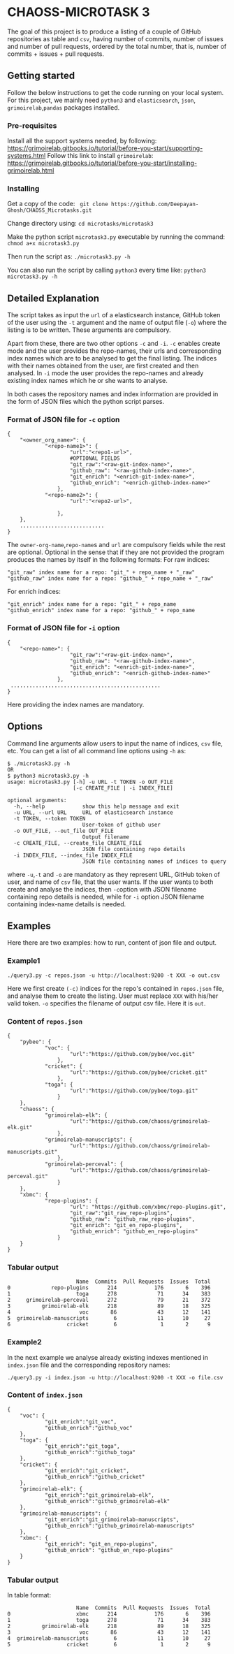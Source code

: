 # CHAOSS-MICROTASK 3
The goal of this project is to produce a listing of a couple of GitHub repositories as table and `csv`, having number of commits, number of issues and number of pull requests, ordered by the total number, that is, number of commits + issues + pull requests.

## Getting started
Follow the below instructions to get the code running on your local system. For this project, we mainly need `python3` and `elasticsearch`, `json`, `grimoirelab`,`pandas` packages installed.

### Pre-requisites
Install all the support systems needed, by following:
https://grimoirelab.gitbooks.io/tutorial/before-you-start/supporting-systems.html
Follow this link to install `grimoirelab`:
https://grimoirelab.gitbooks.io/tutorial/before-you-start/installing-grimoirelab.html
### Installing
Get a copy of the code:
``` git clone https://github.com/Deepayan-Ghosh/CHAOSS_Microtasks.git```

Change directory using:
```cd microtasks/microtask3```

Make the python script `microtask3.py` executable by running the command:
```chmod a+x microtask3.py ```

Then run the script as:
```./microtask3.py -h```

You can also run the script by calling `python3` every time like:
```python3 microtask3.py -h```

## Detailed Explanation
The script takes as input the `url` of a elasticsearch instance, GitHub token of the user using the `-t` argument and the name of output file (`-o`) where the listing is to be written. These arguments are compulsory.

Apart from these, there are two other options `-c` and `-i`. `-c` enables create mode and the user provides the repo-names, their urls and corresponding index names which are to be analysed to get the final listing. The indices with their names obtained from the user, are first created and then analysed. In `-i` mode the user provides the repo-names and already existing index names which he or she wants to analyse.

In both cases the repository names and index information are provided in the form of JSON files which the python script parses.

### Format of JSON file for `-c` option
```
{ 
	"<owner_org_name>": {
			"<repo-name1>": {
					"url":"<repo1-url>",
					#OPTIONAL FIELDS
					"git_raw":"<raw-git-index-name>",
					"github_raw": "<raw-github-index-name>",
					"git_enrich": "<enrich-git-index-name>",
					"github_enrich": "<enrich-github-index-name>"
				},
			"<repo-name2>": {
					"url":"<repo2-url>",
					
				},				
	},
	...........................
}
```
The `owner-org-name`,`repo-name`s and `url` are compulsory fields while the rest are optional. Optional in the sense that if they are not provided the program produces the names by itself in the following formats:
For raw indices:
```
"git_raw" index name for a repo: "git_" + repo_name + "_raw"
"github_raw" index name for a repo: "github_" + repo_name + "_raw"
```
For enrich indices:
```
"git_enrich" index name for a repo: "git_" + repo_name
"github_enrich" index name for a repo: "github_" + repo_name
```

### Format of JSON file for `-i` option
```
{
	"<repo-name>": {
					"git_raw":"<raw-git-index-name>",
					"github_raw": "<raw-github-index-name>",
					"git_enrich": "<enrich-git-index-name>",
					"github_enrich": "<enrich-github-index-name>"
				},
 ................................................
}
```
Here providing the index names are mandatory.
## Options
Command line arguments allow users to input the name of indices, `csv` file, etc. You can get a list of all command line options using `-h` as:
```
$ ./microtask3.py -h 
OR
$ python3 microtask3.py -h
usage: microtask3.py [-h] -u URL -t TOKEN -o OUT_FILE
                     [-c CREATE_FILE | -i INDEX_FILE]

optional arguments:
  -h, --help            show this help message and exit
  -u URL, --url URL     URL of elasticsearch instance
  -t TOKEN, --token TOKEN
                        User-token of github user
  -o OUT_FILE, --out_file OUT_FILE
                        Output filename
  -c CREATE_FILE, --create_file CREATE_FILE
                        JSON file containing repo details
  -i INDEX_FILE, --index_file INDEX_FILE
                        JSON file containing names of indices to query
```
where `-u`,`-t` and `-o` are mandatory as they represent URL, GitHub token of user, and name of `csv` file, that the user wants. If the user wants to both create and analyse the indices, then `-c`option with JSON filename containing repo details is needed, while for `-i` option JSON filename containing index-name details is needed.

## Examples
Here there are two examples: how to run, content of json file and output.
### Example1
```
./query3.py -c repos.json -u http://localhost:9200 -t XXX -o out.csv
```
Here we first create `(-c)` indices for the repo's contained in `repos.json` file, and analyse them to create the listing. User must replace `XXX` with his/her valid token. `-o` specifies the filename of output csv file. Here it is `out`.
### Content of `repos.json`
```
{ 
	"pybee": {
			"voc": {
					"url":"https://github.com/pybee/voc.git"
				},
			"cricket": {
					"url":"https://github.com/pybee/cricket.git"
				},
			"toga": {
					"url":"https://github.com/pybee/toga.git"
				}
	},
	"chaoss": {
			"grimoirelab-elk": {
					"url":"https://github.com/chaoss/grimoirelab-elk.git"
				},
			"grimoirelab-manuscripts": {
					"url":"https://github.com/chaoss/grimoirelab-manuscripts.git"
				},
			"grimoirelab-perceval": {
					"url":"https://github.com/chaoss/grimoirelab-perceval.git"
				}
	},
	"xbmc": {
			"repo-plugins": {
					"url": "https://github.com/xbmc/repo-plugins.git",
					"git_raw":"git_raw_repo-plugins",
					"github_raw": "github_raw_repo-plugins",
					"git_enrich": "git_en_repo-plugins",
					"github_enrich": "github_en_repo-plugins"
				}
	}
}
```
### Tabular output
```
                      Name  Commits  Pull Requests  Issues  Total
0             repo-plugins      214            176       6    396
1                     toga      278             71      34    383
2     grimoirelab-perceval      272             79      21    372
3          grimoirelab-elk      218             89      18    325
4                      voc       86             43      12    141
5  grimoirelab-manuscripts        6             11      10     27
6                  cricket        6              1       2      9
```

### Example2
In the next example we analyse already existing indexes mentioned in `index.json` file and the corresponding repository names:
```
./query3.py -i index.json -u http://localhost:9200 -t XXX -o file.csv
```

### Content of `index.json`
```
{ 
	"voc": {
			"git_enrich":"git_voc",
			"github_enrich":"github_voc"
	},
	"toga": {
			"git_enrich":"git_toga",
			"github_enrich":"github_toga"
	},
	"cricket": {
			"git_enrich":"git_cricket",
			"github_enrich":"github_cricket"
	},
	"grimoirelab-elk": {
			"git_enrich":"git_grimoirelab-elk",
			"github_enrich":"github_grimoirelab-elk"
	},
	"grimoirelab-manuscripts": {
			"git_enrich":"git_grimoirelab-manuscripts",
			"github_enrich":"github_grimoirelab-manuscripts"
	},
	"xbmc": {
			"git_enrich": "git_en_repo-plugins",
			"github_enrich": "github_en_repo-plugins"
	}
}
```
### Tabular output
In table format:
```
                      Name  Commits  Pull Requests  Issues  Total
0                     xbmc      214            176       6    396
1                     toga      278             71      34    383
2          grimoirelab-elk      218             89      18    325
3                      voc       86             43      12    141
4  grimoirelab-manuscripts        6             11      10     27
5                  cricket        6              1       2      9

```
